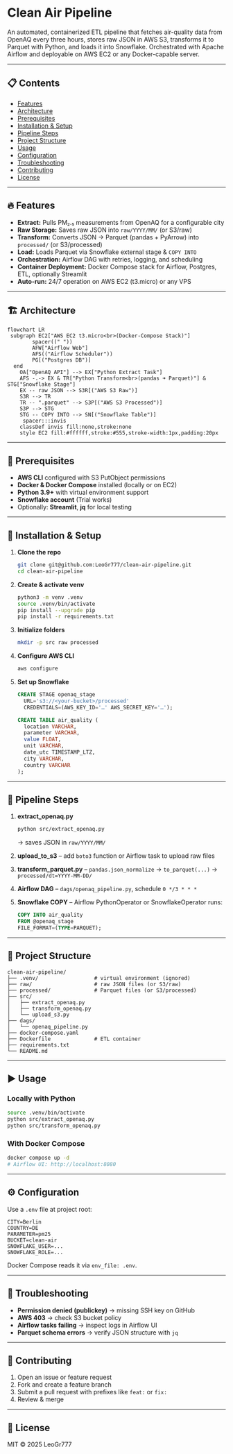 # Clean Air Pipeline

An automated, containerized ETL pipeline that fetches air-quality data from OpenAQ every three hours, stores raw JSON in AWS S3, transforms it to Parquet with Python, and loads it into Snowflake. Orchestrated with Apache Airflow and deployable on AWS EC2 or any Docker-capable server.

---

## 📋 Contents

* [Features](#features)
* [Architecture](#architecture)
* [Prerequisites](#prerequisites)
* [Installation & Setup](#installation--setup)
* [Pipeline Steps](#pipeline-steps)
* [Project Structure](#project-structure)
* [Usage](#usage)
* [Configuration](#configuration)
* [Troubleshooting](#troubleshooting)
* [Contributing](#contributing)
* [License](#license)

---

## 🔥 Features

* **Extract:** Pulls PM₂.₅ measurements from OpenAQ for a configurable city
* **Raw Storage:** Saves raw JSON into `raw/YYYY/MM/` (or S3/raw)
* **Transform:** Converts JSON → Parquet (pandas + PyArrow) into `processed/` (or S3/processed)
* **Load:** Loads Parquet via Snowflake external stage & `COPY INTO`
* **Orchestration:** Airflow DAG with retries, logging, and scheduling
* **Container Deployment:** Docker Compose stack for Airflow, Postgres, ETL, optionally Streamlit
* **Auto-run:** 24/7 operation on AWS EC2 (t3.micro) or any VPS

---

## 🏗 Architecture

```mermaid
flowchart LR
 subgraph EC2["AWS EC2 t3.micro<br>(Docker‑Compose Stack)"]
        spacer((" "))
        AFW["Airflow Web"]
        AFS(("Airflow Scheduler"))
        PG[("Postgres DB")]
  end
    OA["OpenAQ API"] --> EX["Python Extract Task"]
    AFS -.-> EX & TR["Python Transform<br>(pandas ➜ Parquet)"] & STG["Snowflake Stage"]
    EX -- raw JSON --> S3R[("AWS S3 Raw")]
    S3R --> TR
    TR -- ".parquet" --> S3P[("AWS S3 Processed")]
    S3P --> STG
    STG -- COPY INTO --> SN[("Snowflake Table")]
     spacer:::invis
    classDef invis fill:none,stroke:none
    style EC2 fill:#ffffff,stroke:#555,stroke-width:1px,padding:20px
```

---

## 🔧 Prerequisites

* **AWS CLI** configured with S3 PutObject permissions
* **Docker & Docker Compose** installed (locally or on EC2)
* **Python 3.9+** with virtual environment support
* **Snowflake account** (Trial works)
* Optionally: **Streamlit**, **jq** for local testing

---

## 🚀 Installation & Setup

1. **Clone the repo**

   ```bash
   git clone git@github.com:LeoGr777/clean-air-pipeline.git
   cd clean-air-pipeline
   ```

2. **Create & activate venv**

   ```bash
   python3 -m venv .venv
   source .venv/bin/activate
   pip install --upgrade pip
   pip install -r requirements.txt
   ```

3. **Initialize folders**

   ```bash
   mkdir -p src raw processed
   ```

4. **Configure AWS CLI**

   ```bash
   aws configure
   ```

5. **Set up Snowflake**

   ```sql
   CREATE STAGE openaq_stage
     URL='s3://<your-bucket>/processed'
     CREDENTIALS=(AWS_KEY_ID='…' AWS_SECRET_KEY='…');

   CREATE TABLE air_quality (
     location VARCHAR,
     parameter VARCHAR,
     value FLOAT,
     unit VARCHAR,
     date_utc TIMESTAMP_LTZ,
     city VARCHAR,
     country VARCHAR
   );
   ```

---

## 📝 Pipeline Steps

1. **extract\_openaq.py**

   ```bash
   python src/extract_openaq.py
   ```

   → saves JSON in `raw/YYYY/MM/`

2. **upload\_to\_s3**
   – add `boto3` function or Airflow task to upload raw files

3. **transform\_parquet.py**
   – `pandas.json_normalize` → `to_parquet(...)` → `processed/dt=YYYY-MM-DD/`

4. **Airflow DAG**
   – `dags/openaq_pipeline.py`, schedule `0 */3 * * *`

5. **Snowflake COPY**
   – Airflow PythonOperator or SnowflakeOperator runs:

   ```sql
   COPY INTO air_quality
   FROM @openaq_stage
   FILE_FORMAT=(TYPE=PARQUET);
   ```

---

## 📂 Project Structure

```
clean-air-pipeline/
├── .venv/                  # virtual environment (ignored)
├── raw/                    # raw JSON files (or S3/raw)
├── processed/              # Parquet files (or S3/processed)
├── src/
│   ├── extract_openaq.py
│   ├── transform_openaq.py
│   └── upload_s3.py
├── dags/
│   └── openaq_pipeline.py
├── docker-compose.yaml
├── Dockerfile              # ETL container
├── requirements.txt
└── README.md
```

---

## ▶️ Usage

### Locally with Python

```bash
source .venv/bin/activate
python src/extract_openaq.py
python src/transform_openaq.py
```

### With Docker Compose

```bash
docker compose up -d
# Airflow UI: http://localhost:8080
```

---

## ⚙️ Configuration

Use a `.env` file at project root:

```
CITY=Berlin
COUNTRY=DE
PARAMETER=pm25
BUCKET=clean-air
SNOWFLAKE_USER=...
SNOWFLAKE_ROLE=...
```

Docker Compose reads it via `env_file: .env`.

---

## 🐞 Troubleshooting

* **Permission denied (publickey)** → missing SSH key on GitHub
* **AWS 403** → check S3 bucket policy
* **Airflow tasks failing** → inspect logs in Airflow UI
* **Parquet schema errors** → verify JSON structure with `jq`

---

## 🤝 Contributing

1. Open an issue or feature request
2. Fork and create a feature branch
3. Submit a pull request with prefixes like `feat:` or `fix:`
4. Review & merge

---

## 📄 License

MIT © 2025 LeoGr777
